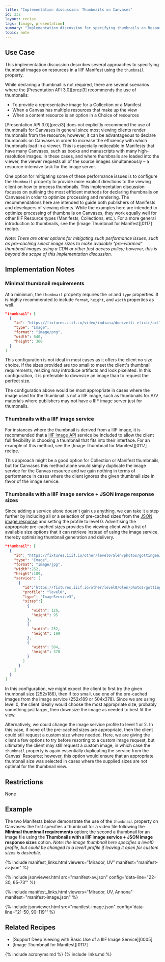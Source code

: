 ```yaml
---
title: "Implementation discussion: Thumbnails on Canvases"
id: 232
layout: recipe
tags: [image, presentation]
summary: "Implementation discussion for specifying thumbnails on Resources, especially Canvases, such that they can be used by clients to represent the object."
topic: note
---
```


## Use Case

This implementation discussion describes several approaches to specifying thumbnail images on resources in a IIIF Manifest using the `thumbnail` property.

While declaring a thumbnail is not required, there are several scenarios where the [Presentation API 3.0][prezi3] recommends the use of thumbnails:
* To provide a representative image for a Collection or a Manifest
* When a Canvas has multiple resources that make up the view
* When a content resource is an option in a Choice of resources

[Presentation API 3.0][prezi3] does not explicitly recommend the use of thumbnails for Canvases in general since most viewing clients render thumbnails from the resource; however, it can be advantageous to declare thumbnails on Canvases in order to increase the efficiency with which thumbnails load in a viewer. This is especially noticeable in Manifests that have many Canvases, such as books and manuscripts with many high-resolution images. In these cases, and where thumbnails are loaded into the viewer, the viewer requests all of the source images simultaneously – a resource-intensive task for the image server.

One option for mitigating some of these performance issues is to configure the `thumbnail` property to provide more explicit directions to the viewing client on how to process thumbnails. This implementation discussion focuses on outlining the most efficient methods for declaring thumbnails on Canvases in order to optimize processing and rendering. The recommendations here are intended to guide both publishers of Manifests and developers of viewing clients. While the examples here are intended to optimize processing of thumbnails on Canvases, they work equally well for other IIIF Resource types (Manifests, Collections, etc.). For a more general introduction to thumbnails, see the [Image Thumbnail for Manifest][0117] recipe.

*Note: There are other options for mitigating such performance issues, such as pre-caching select image sizes to make available "pre-warmed" thumbnail images using a CDN or other fast access policy; however, this is beyond the scope of this implementation discussion.*

## Implementation Notes

### Minimal thumbnail requirements

At a minimum, the `thumbnail` property requires the `id` and `type` properties. It is highly recommended to include `format`, `height`, and `width` properties as well.

```json
"thumbnail": [
  {
    "id": "https://fixtures.iiif.io/video/indiana/donizetti-elixir/act1-thumbnail.png",
    "type": "Image",
    "format": "image/png",
    "width": 640,
    "height": 360
  }
]
```
This configuration is not ideal in most cases as it offers the client no size choice. If the sizes provided are too small to meet the client's thumbnail requirements, resizing may introduce artifacts and look pixelated. In this configuration, it is preferable to downsize an image than to request the perfect size.

The configuration above would be most appropriate in cases where the image used for the thumbnail is not a IIIF image, such as thumbnails for A/V materials where publishers may not have a IIIF image server just for thumbnails.

### Thumbnails with a IIIF image service

For instances where the thumbnail is derived from a IIIF image, it is recommended that a [IIIF Image API](https://iiif.io/api/image/3.0/) service be included to allow the client full flexibility in choosing a thumbnail that fits into their interface. For an example of this method, see the [Image Thumbnail for Manifest][0117] recipe.

This approach might be a good option for Collection or Manifest thumbnails, but for Canvases this method alone would simply duplicate the image service for the Canvas resource and we gain nothing in terms of performance in cases where the client ignores the given thumbnail size in favor of the image service.

### Thumbnails with a IIIF image service + JSON image response sizes

Since adding a service alone doesn't gain us anything, we can take it a step further by including all or a selection of pre-cached sizes from the [JSON image response](https://iiif.io/api/image/3.0/#51-image-information-request) and setting the profile to level 0. Advertising the appropriate pre-cached sizes provides the viewing client with a list of available size options that it can retrieve instead of using the image service, thereby optimizing thumbnail generation and delivery.

```json
"thumbnail": [
  {
    "id": "https://fixtures.iiif.io/other/level0/Glen/photos/gottingen/full/max/0/default.jpg",
    "type": "Image",
    "format": "image/jpg",
    "width":252,
    "height":189,
    "service": [
      {
        "id":"https://fixtures.iiif.io/other/level0/Glen/photos/gottingen",
        "profile": "level0",
        "type": "ImageService3",
        "sizes":[
          {
            "width": 126,
            "height": 95
          },
          {
            "width": 252,
            "height": 189
          },
          {
            "width": 504,
            "height": 378
          }
        ]
      }
    ]
  }
]
```
In this configuration, we might expect the client to first try the given thumbnail size (252x189), then if too small, use one of the pre-cached images from the image service (252x189 or 504x378). Since we are using level 0, the client ideally would choose the most appropriate size, probably something just larger, then downsize the image as needed to best fit the view.

Alternatively, we could change the image service profile to level 1 or 2. In this case, if none of the pre-cached sizes are appropriate, then the client could still request a custom size where needed. Here, we are giving the client a few options to try before resorting to a custom image request, but ultimately the client may still request a custom image, in which case the `thumbnail` property is again essentially duplicating the service from the Canvas' Resource; however, this option would ensure that an appropriate thumbnail size was selected in cases where the supplied sizes are not optimal for the thumbnail view.

## Restrictions
None

## Example

The two Manifests below demonstrate the use of the `thumbnail` property on Canvases: the first specifies a thumbnail for a video file following the **Minimal thumbnail requirements** option; the second a thumbnail for an image file using the **Thumbnails with a IIIF image service + JSON image response sizes** option. *Note: the image thumbnail here specifies a level0 profile, but could be changed to a level1 profile if leaving it open for custom sizes is desirable.*

{% include manifest_links.html viewers="Mirador, UV" manifest="manifest-av.json" %}

{% include jsonviewer.html src="manifest-av.json" config='data-line="22-30, 65-73"' %}

{% include manifest_links.html viewers="Mirador, UV, Annona" manifest="manifest-image.json" %}

{% include jsonviewer.html src="manifest-image.json" config='data-line="21-50, 90-119"' %}

## Related Recipes

* [Support Deep Viewing with Basic Use of a IIIF Image Service][0005]
* [Image Thumbnail for Manifest][0117]

{% include acronyms.md %}
{% include links.md %}
